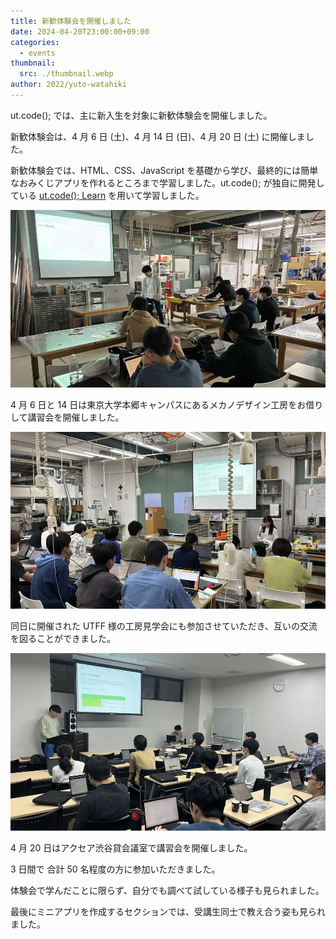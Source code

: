 ```yaml
---
title: 新歓体験会を開催しました
date: 2024-04-20T23:00:00+09:00
categories:
  - events
thumbnail:
  src: ./thumbnail.webp
author: 2022/yuto-watahiki
---
```


ut.code(); では、主に新入生を対象に新歓体験会を開催しました。

新歓体験会は、4 月 6 日 (土)、4 月 14 日 (日)、4 月 20 日 (土) に開催しました。

新歓体験会では、HTML、CSS、JavaScript を基礎から学び、最終的には簡単なおみくじアプリを作れるところまで学習しました。ut.code(); が独自に開発している [ut.code(); Learn](https://learn.utcode.net/) を用いて学習しました。

![4 月 6 日の様子](./workshop-04-06.webp)

4 月 6 日と 14 日は東京大学本郷キャンパスにあるメカノデザイン工房をお借りして講習会を開催しました。

![4 月 14 日の様子](./workshop-04-14.webp)

同日に開催された UTFF 様の工房見学会にも参加させていただき、互いの交流を図ることができました。

![4 月 20 日の様子](./workshop-04-20.webp)

4 月 20 日はアクセア渋谷貸会議室で講習会を開催しました。

3 日間で 合計 50 名程度の方に参加いただきました。

体験会で学んだことに限らず、自分でも調べて試している様子も見られました。

最後にミニアプリを作成するセクションでは、受講生同士で教え合う姿も見られました。
